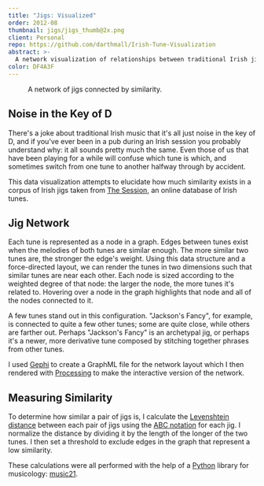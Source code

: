 ```yaml
---
title: "Jigs: Visualized"
order: 2012-08
thumbnail: jigs/jigs_thumb@2x.png
client: Personal
repo: https://github.com/darthmall/Irish-Tune-Visualization
abstract: >-
  A network visualization of relationships between traditional Irish jigs based on melodic similarity.
color: DF4A3F
---
```


<figure>
  <img src="{% link assets/img/jigs/network.png %}" alt="">
  <figcaption>A network of jigs connected by similarity.</figcaption>
</figure>

## Noise in the Key of D

There's a joke about traditional Irish music that it's all just noise in the key of D, and if you've ever been in a pub during an Irish session you probably understand why: it all sounds pretty much the same. Even those of us that have been playing for a while will confuse which tune is which, and sometimes switch from one tune to another halfway through by accident.

This data visualization attempts to elucidate how much similarity exists in a corpus of Irish jigs taken from [The Session][thesession], an online database of Irish tunes.

## Jig Network

Each tune is represented as a node in a graph. Edges between tunes exist when the melodies of both tunes are similar enough. The more similar two tunes are, the stronger the edge's weight. Using this data structure and a force-directed layout, we can render the tunes in two dimensions such that similar tunes are near each other. Each node is sized according to the weighted degree of that node: the larger the node, the more tunes it's related to. Hovering over a node in the graph highlights that node and all of the nodes connected to it.

A few tunes stand out in this configuration. "Jackson's Fancy", for example, is connected to quite a few other tunes; some are quite close, while others are farther out. Perhaps "Jackson's Fancy" is an archetypal jig, or perhaps it's a newer, more derivative tune composed by stitching together phrases from other tunes.

I used [Gephi][gephi] to create a GraphML file for the network layout which I then rendered with [Processing][processing] to make the interactive version of the network.

## Measuring Similarity

To determine how similar a pair of jigs is, I calculate the [Levenshtein distance][levenshtein] between each pair of jigs using the [ABC notation][abc] for each jig. I normalize the distance by dividing it by the length of the longer of the two tunes. I then set a threshold to exclude edges in the graph that represent a low similarity.

These calculations were all performed with the help of a [Python][python] library for musicology: [music21][music21].

[thesession]: https://thesession.org
[abc]: http://abcnotation.com
[levenshtein]: https://en.wikipedia.org/wiki/Levenshtein_distance
[shapeofsong]: http://www.bewitched.com/song.html
[gephi]: https://gephi.org
[music21]: http://web.mit.edu/music21/
[python]: http://python.org
[processing]: http://processing.org
